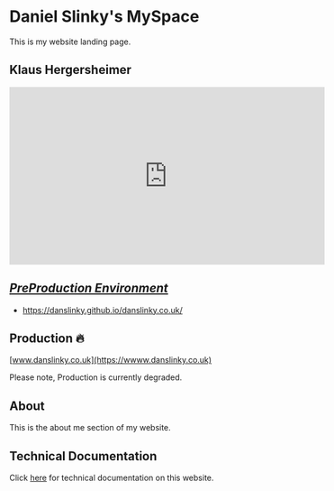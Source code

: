 # Daniel Slinky's MySpace

This is my website landing page.

## Klaus Hergersheimer	

<iframe width="560" height="315" src="https://www.youtube.com/embed/TcGUq53OXJc?si=-HF_EE1vSyAPNgv7&amp;clip=UgkxXDTG-KsrnbG0r2rfElML2bWChXObOOb-&amp;clipt=ENjxFhjb9Rc" title="YouTube video player" frameborder="0" allow="accelerometer; autoplay; clipboard-write; encrypted-media; gyroscope; picture-in-picture; web-share" allowfullscreen></iframe>

## _**[PreProduction Environment](https://danslinky.github.io/danslinky.co.uk/)**_

 - https://danslinky.github.io/danslinky.co.uk/

## Production :fire:

[www.danslinky.co.uk](https://wwww.danslinky.co.uk)

Please note, Production is currently degraded.

## About

This is the about me section of my website.

## Technical Documentation

Click [here](rtfm.md) for technical documentation on this website.